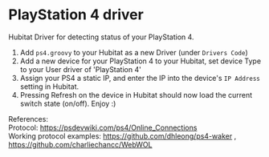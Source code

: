 # PlayStation 4 driver

Hubitat Driver for detecting status of your PlayStation 4.

1. Add `ps4.groovy` to your Hubitat as a new Driver (under `Drivers Code`)
2. Add a new device for your PlayStation 4 to your Hubitat, set device Type to your User driver of 'PlayStation 4'
3. Assign your PS4 a static IP, and enter the IP into the device's `IP Address` setting in Hubitat.
4. Pressing Refresh on the device in Hubitat should now load the current switch state (on/off). Enjoy :)

References:  
Protocol: https://psdevwiki.com/ps4/Online_Connections  
Working protocol examples: https://github.com/dhleong/ps4-waker , https://github.com/charliechancc/WebWOL
